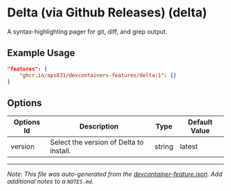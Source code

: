 
# Delta (via Github Releases) (delta)

A syntax-highlighting pager for git, diff, and grep output.

## Example Usage

```json
"features": {
    "ghcr.io/aps831/devcontainers-features/delta:1": {}
}
```

## Options

| Options Id | Description | Type | Default Value |
|-----|-----|-----|-----|
| version | Select the version of Delta to install. | string | latest |



---

_Note: This file was auto-generated from the [devcontainer-feature.json](devcontainer-feature.json).  Add additional notes to a `NOTES.md`._
